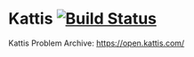 # Kattis [![Build Status](https://travis-ci.org/xfbs/kattis.svg?branch=master)](https://travis-ci.org/xfbs/kattis)

Kattis Problem Archive: https://open.kattis.com/
